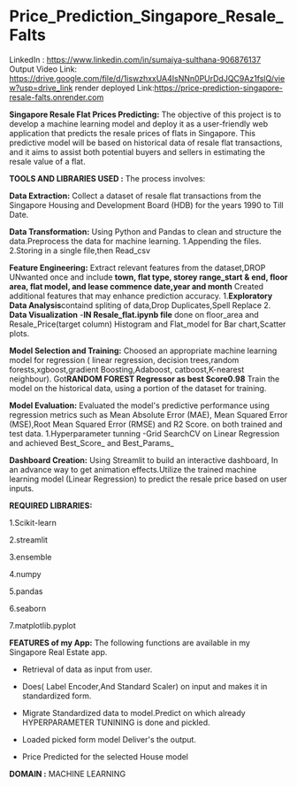 # Price_Prediction_Singapore_Resale_Falts
LinkedIn : https://www.linkedin.com/in/sumaiya-sulthana-906876137
Output Video Link: https://drive.google.com/file/d/1iswzhxxUA4IsNNn0PUrDdJQC9Az1fslQ/view?usp=drive_link
render deployed Link:https://price-prediction-singapore-resale-falts.onrender.com

 **Singapore  Resale Flat Prices Predicting:** The objective of this project is to develop a machine learning model and deploy it as a user-friendly web application that predicts the resale prices of flats in Singapore. This predictive model will be based on historical data of resale flat transactions, and it aims to assist both potential buyers and sellers in estimating the resale value of a flat.

**TOOLS AND LIBRARIES USED :** The process involves:

**Data Extraction:** Collect a dataset of resale flat transactions from the Singapore Housing and Development Board (HDB) for the years 1990 to Till Date.

**Data Transformation:** Using Python and Pandas to clean and structure the data.Preprocess the data for machine learning.
                         1.Appending the files.
                         2.Storing in a single file,then Read_csv

**Feature Engineering:** Extract relevant features from the dataset,DROP UNwanted once and include **town, flat type, storey range_start & end, floor area, flat model, and lease commence 
                     date,year and month** Created additional features that may enhance prediction accuracy.
                     1.**Exploratory Data Analysis**containd spliting of data,Drop Duplicates,Spell Replace
                     2. **Data Visualization** -**IN Resale_flat.ipynb file** done on floor_area and Resale_Price(target column) Histogram and Flat_model for Bar chart,Scatter plots.
                     
**Model Selection and Training:** Choosed an appropriate machine learning model for regression ( linear regression, decision trees,random forests,xgboost,gradient Boosting,Adaboost,
catboost,K-nearest neighbour). Got**RANDOM FOREST Regressor as best Score0.98** Train the model on the historical data, using a portion of the dataset for training.

**Model Evaluation:** Evaluated the model's predictive performance using regression metrics such as Mean Absolute Error (MAE), Mean Squared Error (MSE),Root Mean Squared Error (RMSE) and 
                      R2 Score. on both trained and test data.
                      1.Hyperparameter tunning -Grid SearchCV on Linear Regression and achieved Best_Score_ and Best_Params_

**Dashboard Creation:** Using Streamlit to build an interactive dashboard, In an advance way to get animation effects.Utilize the trained machine learning model (Linear Regression)
                    to predict the resale price based on user inputs.

**REQUIRED LIBRARIES:**

1.Scikit-learn

2.streamlit

3.ensemble

4.numpy

5.pandas

6.seaborn

7.matplotlib.pyplot

**FEATURES of my App:** The following functions are available in my Singapore Real Estate app.

* Retrieval of data as input from user.

* Does( Label Encoder,And Standard Scaler) on input and makes it in standardized form.

* Migrate Standardized data to model.Predict on which already HYPERPARAMETER TUNINING is done and pickled.

* Loaded picked form model Deliver's the output.

* Price Predicted for the selected House model



**DOMAIN :** MACHINE LEARNING
